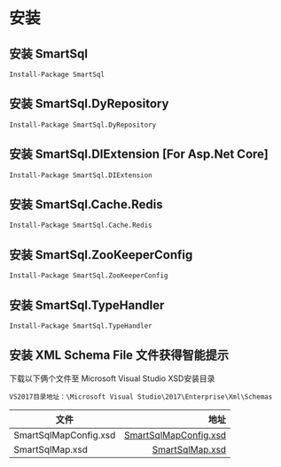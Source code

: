# 安装

## 安装 SmartSql

``` chsarp
Install-Package SmartSql
```

## 安装 SmartSql.DyRepository

``` chsarp
Install-Package SmartSql.DyRepository
```

## 安装 SmartSql.DIExtension [For Asp.Net Core]

``` chsarp
Install-Package SmartSql.DIExtension
```

## 安装 SmartSql.Cache.Redis

``` chsarp
Install-Package SmartSql.Cache.Redis
```

## 安装 SmartSql.ZooKeeperConfig

``` chsarp
Install-Package SmartSql.ZooKeeperConfig
```

## 安装 SmartSql.TypeHandler

``` chsarp
Install-Package SmartSql.TypeHandler
```

## 安装 XML Schema File 文件获得智能提示

下载以下俩个文件至 Microsoft Visual Studio XSD安装目录

``` chsarp
VS2017目录地址：\Microsoft Visual Studio\2017\Enterprise\Xml\Schemas
```

| 文件      |   地址   |
| --------  | -----:  |
| SmartSqlMapConfig.xsd  | [SmartSqlMapConfig.xsd](https://github.com/Ahoo-Wang/SmartSql/blob/master/Docs/Schemas/SmartSqlMapConfig.xsd) |
| SmartSqlMap.xsd        |   [SmartSqlMap.xsd](https://github.com/Ahoo-Wang/SmartSql/blob/master/Docs/Schemas/SmartSqlMap.xsd)   |